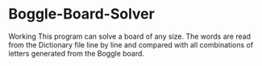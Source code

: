 # Boggle-Board-Solver
Working
This program can solve a board of any size. The words are read from the Dictionary file line by line and compared with all combinations of letters generated from the Boggle board.
